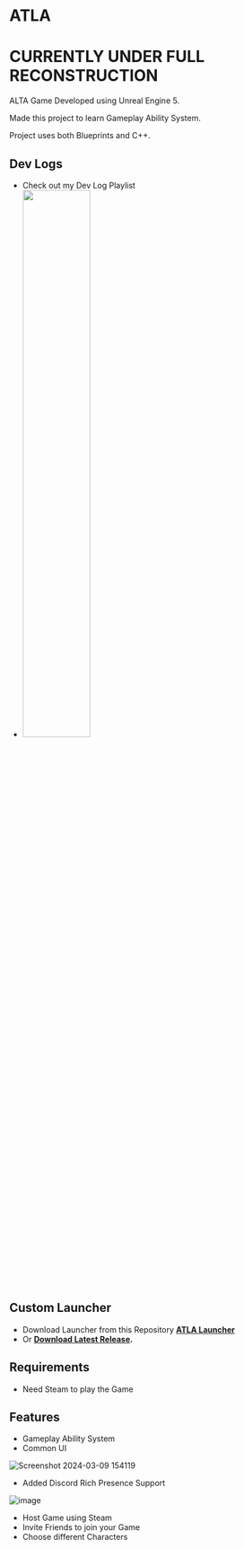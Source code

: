 # ATLA

# CURRENTLY UNDER FULL RECONSTRUCTION

ALTA Game Developed using Unreal Engine 5.

Made this project to learn Gameplay Ability System. 

Project uses both Blueprints and C++.

## Dev Logs

- Check out my Dev Log Playlist
- [<img src="https://img.youtube.com/vi/tFgRF36d_n8/hqdefault.jpg" width="50%">](https://youtube.com/playlist?list=PLmmGWIbAepg9lgQNS499USSuHANbpgLUZ&si=0BCUuI2Y1xEicAJ- "View Video on Youtube")

## Custom Launcher

- Download Launcher from this Repository **[ATLA Launcher](https://github.com/JeffrinHarris/ATLA-launcher)**
- Or **[Download Latest Release](https://github.com/Giridharaprasath/ATLA-UnrealEngine5/releases).**

## Requirements

- Need Steam to play the Game

## Features

- Gameplay Ability System
- Common UI

![Screenshot 2024-03-09 154119](https://github.com/Giridharaprasath/ATLA-UnrealEngine5/assets/83279100/00f0f85d-a150-4bd3-b2ee-bb375058534e)
  
- Added Discord Rich Presence Support
  
![image](https://github.com/Giridharaprasath/ATLA-UnrealEngine5/assets/83279100/565e50e7-d44b-4307-8f54-9a160fd12063)

- Host Game using Steam
- Invite Friends to join your Game
- Choose different Characters
